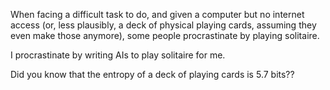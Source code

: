 When facing a difficult task to do, and given a computer but no internet access (or, less plausibly, a deck of physical playing cards, assuming they even make those anymore), some people procrastinate by playing solitaire.

I procrastinate by writing AIs to play solitaire for me.

Did you know that the entropy of a deck of playing cards is 5.7 bits??
